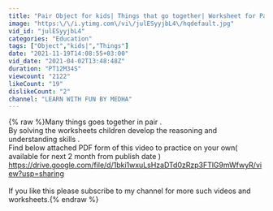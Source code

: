 ```yaml
---
title: "Pair Object for kids| Things that go together| Worksheet for Pair objects |Matching objects for kids"
image: "https:\/\/i.ytimg.com\/vi\/julESyyjbL4\/hqdefault.jpg"
vid_id: "julESyyjbL4"
categories: "Education"
tags: ["Object","kids|","Things"]
date: "2021-11-19T14:08:55+03:00"
vid_date: "2021-04-02T13:48:48Z"
duration: "PT12M34S"
viewcount: "2122"
likeCount: "19"
dislikeCount: "2"
channel: "LEARN WITH FUN BY MEDHA"
---
```

{% raw %}Many things goes together in pair . <br />By solving the worksheets children develop the reasoning and understanding skills .<br />Find below attached PDF form of this video to practice on your own( available for next 2 month from publish date )<br /><a rel="nofollow" target="blank" href="https://drive.google.com/file/d/1bki1wxuLsHzaDTd0zRzp3FTlG9mWfwyR/view?usp=sharing">https://drive.google.com/file/d/1bki1wxuLsHzaDTd0zRzp3FTlG9mWfwyR/view?usp=sharing</a><br /><br />If you like this please subscribe to my channel for more such videos and worksheets.{% endraw %}
